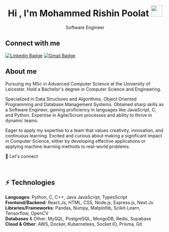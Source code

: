 <h1 align="center">Hi , I'm Mohammed Rishin Poolat <img src="https://media.giphy.com/media/hvRJCLFzcasrR4ia7z/giphy.gif" width="35"></h1>

<p align="center">Software Engineer</p>

## Connect with me

[![Linkedin Badge](https://img.shields.io/badge/-rishinpoolat-blue?style=flat-square&logo=Linkedin&logoColor=white&link=https://www.linkedin.com/in/rishin-poolat)](https://www.linkedin.com/in/rishin-poolat/)
[![Gmail Badge](https://img.shields.io/badge/-mohammedrishinpoolat@gmail.com-c14438?style=flat-square&logo=Gmail&logoColor=white&link=mailto:mohammedrishinpoolat@gmail.com)](mailto:mohammedrishinpoolat@gmail.com)


## About me

<!-- - 🔭 I’m currently working on [FromHome](https://github.com/muhammedShamal/fromhome) -->
Pursuing my MSc in Advanced Computer Science at the University of Leicester.
Hold a Bachelor's degree in Computer Science and Engineering. 

Specialized in Data Structures and Algorithms, Object Oriented Programming and Database Management Systems. Obtained sharp skills as a Software Engineer, gaining proficiency in languages like JavaScript, C, and Python. Expertise in Agile/Scrum processes and ability to thrive in dynamic teams. 

Eager to apply my expertise to a team that values creativity, innovation, and continuous learning. Excited and curious about making a significant impact in Computer Science, either by developing effective applications or applying machine learning methods to real-world problems.


🤝 Let's connect



<br>

## ⚡ Technologies

<strong>Languages</strong>: Python, C, C++, Java JavaScript, TypesScript
<br>
<strong>Frontend/Backend</strong>: React.Js, HTML, CSS, Node.js, Express.js, Next.Js
<br>
<strong>Libraries/Frameworks</strong>: Pandas, Numpy, Matplotlib, Scikit-Learn, Tensorflow, OpenCV
<br>
<strong>Databases</strong> & Other: MySQL, PostgreSQL, MongoDB, Redis, Supabase
<br>
<strong>Cloud & Other</strong>: AWS, Docker, Kubernetees, Socket.IO, Prisma, Git
